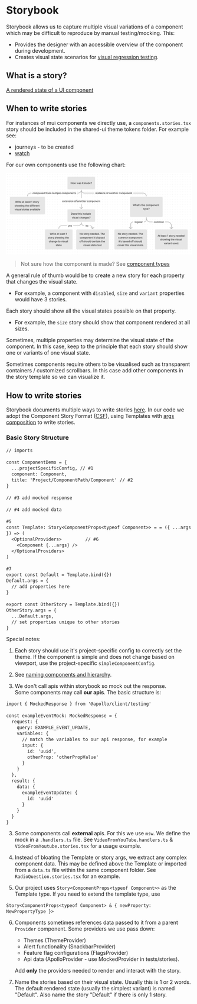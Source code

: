 # Storybook

Storybook allows us to capture multiple visual variations of a component which may be difficult to reproduce by manual testing/mocking. This:

- Provides the designer with an accessible overview of the component during development.
- Creates visual state scenarios for [visual regression testing](../visual-testing).

## What is a story?

[A rendered state of a UI component](https://storybook.js.org/docs/react/get-started/whats-a-story)

## When to write stories

For instances of mui components we directly use, a `components.stories.tsx` story should be included in the shared-ui theme tokens folder. For example see:<br/>

- journeys - to be created <br/>
- [watch](https://storybook.core.jesusfilm.org/?path=/story/website-theme--components)

For our own components use the following chart:

![When to write stories](./when-to-write-stories.png)

> Not sure how the component is made? See [component types](#component-types)

A general rule of thumb would be to create a new story for each property that changes the visual state.

- For example, a component with `disabled`, `size` and `variant` properties would have 3 stories.

Each story should show all the visual states possible on that property.

- For example, the `size` story should show that component rendered at all sizes.

Sometimes, multiple properties may determine the visual state of the component. In this case, keep to the principle that each story should show one or variants of one visual state.

Sometimes components require others to be visualised such as transparent containers / customized scrollbars. In this case add other components in the story template so we can visualize it.

## How to write stories

Storybook documents multiple ways to write stories [here](https://storybook.js.org/docs/react/writing-stories/introduction). In our code we adopt the Component Story Format ([CSF](https://storybook.js.org/docs/react/writing-stories/introduction#component-story-format)), using Templates with [args composition](https://storybook.js.org/docs/react/writing-stories/introduction#using-args) to write stories.

### Basic Story Structure

```
// imports

const ComponentDemo = {
  ...projectSpecificConfig, // #1
  component: Component,
  title: 'Project/ComponentPath/Component' // #2
}

// #3 add mocked response

// #4 add mocked data

#5
const Template: Story<ComponentProps<typeof Component>> = = ({ ...args }) => (
  <OptionalProviders>         // #6
    <Component {...args} />
  </OptionalProviders>
)

#7
export const Default = Template.bind({})
Default.args = {
  // add properties here
}

export const OtherStory = Template.bind({})
OtherStory.args = {
  ...Default.args,
  // set properties unique to other stories
}

```

Special notes:

1. Each story should use it's project-specific config to correctly set the theme. If the component is simple and does not change based on viewport, use the project-specific `simpleComponentConfig`.

2. See [naming components and hierarchy](https://storybook.js.org/docs/react/writing-stories/naming-components-and-hierarchy).

3. We don't call apis within storybook so mock out the response. <br/>Some components may call **our apis**. The basic structure is:

```
import { MockedResponse } from '@apollo/client/testing'

const exampleEventMock: MockedResponse = {
  request: {
    query: EXAMPLE_EVENT_UPDATE,
    variables: {
      // match the variables to our api response, for example
      input: {
        id: 'uuid',
        otherProp: 'otherPropValue'
      }
    }
  },
  result: {
    data: {
      exampleEventUpdate: {
        id: 'uuid'
      }
    }
  }
}
```

3. Some components call **external** apis. For this we use `msw`. We define the mock in a `.handlers.ts` file. See `VideoFromYouTube.handlers.ts` & `VideoFromYoutube.stories.tsx` for a usage example.

4. Instead of bloating the Template or story args, we extract any complex component data. This may be defined above the Template or imported from a `data.ts` file within the same component folder. See `RadioQuestion.stories.tsx` for an example.

5. Our project uses `Story<ComponentProps<typeof Component>>` as the Template type. If you need to extend the template type, use

```
Story<ComponentProps<typeof Component> & { newProperty: NewPropertyType }>
```

6.  Components sometimes references data passed to it from a parent `Provider` component. Some providers we use pass down:
    - Themes (ThemeProvider)
    - Alert functionality (SnackbarProvider)
    - Feature flag configurations (FlagsProvider)
    - Api data (ApolloProvider - use MockedProvider in tests/stories). <br/>

    Add **only** the providers needed to render and interact with the story.

7.  Name the stories based on their visual state. Usually this is 1 or 2 words. The default rendered state (usually the simplest variant) is named "Default". Also name the story "Default" if there is only 1 story.
